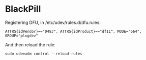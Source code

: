 # BlackPill

Registering DFU, in /etc/udev/rules.d/dfu.rules:

    ATTRS{idVendor}=="0483", ATTRS{idProduct}=="df11", MODE="664", GROUP="plugdev"

And then reload the rule:

    sudo udevadm control --reload-rules
